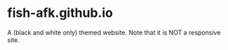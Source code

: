 # fish-afk.github.io
A (black and white only) themed website.
Note that it is NOT a responsive site.
